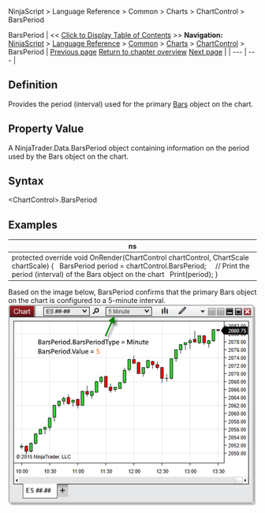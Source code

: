﻿
NinjaScript \> Language Reference \> Common \> Charts \> ChartControl \> BarsPeriod

BarsPeriod
| \<\< [Click to Display Table of Contents](chartcontrol_barsperiod.md) \>\> **Navigation:**     [NinjaScript](ninjascript-1.md) \> [Language Reference](language_reference_wip-1.md) \> [Common](common-1.md) \> [Charts](chart-1.md) \> [ChartControl](chartcontrol-1.md) \> BarsPeriod | [Previous page](barspacingtype-1.md) [Return to chapter overview](chartcontrol-1.md) [Next page](chartcontrol_barwidth-1.md) |
| --- | --- |
## Definition
Provides the period (interval) used for the primary [Bars](bars-1.md) object on the chart.
## 
## Property Value
A NinjaTrader.Data.BarsPeriod object containing information on the period used by the Bars object on the chart.
## 
## Syntax
\<ChartControl\>.BarsPeriod
## 
## Examples
| ns |
| --- |
| protected override void OnRender(ChartControl chartControl, ChartScale chartScale) {    BarsPeriod period \= chartControl.BarsPeriod;      // Print the period (interval) of the Bars object on the chart    Print(period); } |

Based on the image below, BarsPeriod confirms that the primary Bars object on the chart is configured to a 5\-minute interval.
 
![ChartControl_BarsPeriod](chartcontrol_barsperiod.png)
